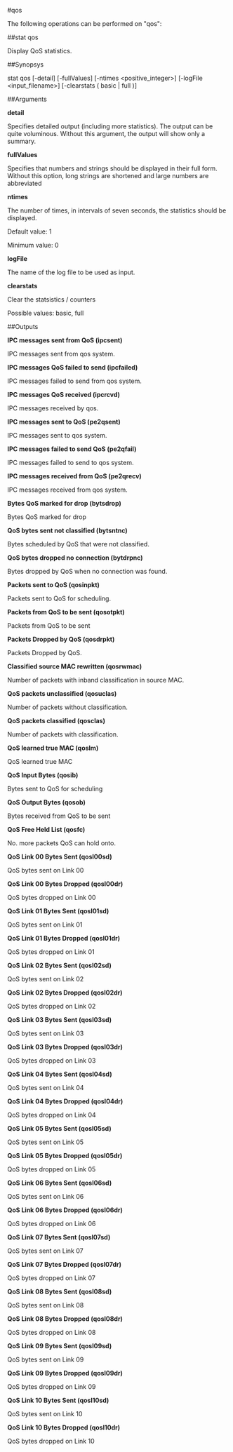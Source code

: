 #qos

The following operations can be performed on "qos":


##stat qos

Display QoS statistics.


##Synopsys

stat qos [-detail] [-fullValues] [-ntimes &lt;positive_integer>] [-logFile &lt;input_filename>] [-clearstats ( basic | full )]


##Arguments

<b>detail</b>
Specifies detailed output (including more statistics). The output can be quite voluminous. Without this argument, the output will show only a summary.

<b>fullValues</b>
Specifies that numbers and strings should be displayed in their full form. Without this option, long strings are shortened and large numbers are abbreviated

<b>ntimes</b>
The number of times, in intervals of seven seconds, the statistics should be displayed.
Default value: 1
Minimum value: 0

<b>logFile</b>
The name of the log file to be used as input.

<b>clearstats</b>
Clear the statsistics / counters
Possible values: basic, full



##Outputs

<b>IPC messages sent from QoS (ipcsent)</b>
IPC messages sent from qos system.

<b>IPC messages QoS failed to send (ipcfailed)</b>
IPC messages failed to send from qos system.

<b>IPC messages QoS received (ipcrcvd)</b>
IPC messages received by qos.

<b>IPC messages sent to QoS (pe2qsent)</b>
IPC messages sent to qos system.

<b>IPC messages failed to send QoS (pe2qfail)</b>
IPC messages failed to send to qos system.

<b>IPC messages received from QoS (pe2qrecv)</b>
IPC messages received from qos system.

<b>Bytes QoS marked for drop (bytsdrop)</b>
Bytes QoS marked for drop

<b>QoS bytes sent not classified (bytsntnc)</b>
Bytes scheduled by QoS that were not classified.

<b>QoS bytes dropped no connection (bytdrpnc)</b>
Bytes dropped by QoS when no connection was found.

<b>Packets sent to QoS (qosinpkt)</b>
Packets sent to QoS for scheduling.

<b>Packets from QoS to be sent (qosotpkt)</b>
Packets from QoS to be sent

<b>Packets Dropped by QoS (qosdrpkt)</b>
Packets Dropped by QoS.

<b>Classified source MAC rewritten (qosrwmac)</b>
Number of packets with inband classification in source MAC.

<b>QoS packets unclassified (qosuclas)</b>
Number of packets without classification.

<b>QoS packets classified (qosclas)</b>
Number of packets with classification.

<b>QoS learned true MAC (qoslm)</b>
QoS learned true MAC

<b>QoS Input Bytes (qosib)</b>
Bytes sent to QoS for scheduling

<b>QoS Output Bytes (qosob)</b>
Bytes received from QoS to be sent

<b>QoS Free Held List (qosfc)</b>
No. more packets QoS can hold onto.

<b>QoS Link 00 Bytes Sent (qosl00sd)</b>
QoS bytes sent on Link 00

<b>QoS Link 00 Bytes Dropped (qosl00dr)</b>
QoS bytes dropped on Link 00

<b>QoS Link 01 Bytes Sent (qosl01sd)</b>
QoS bytes sent on Link 01

<b>QoS Link 01 Bytes Dropped (qosl01dr)</b>
QoS bytes dropped on Link 01

<b>QoS Link 02 Bytes Sent (qosl02sd)</b>
QoS bytes sent on Link 02

<b>QoS Link 02 Bytes Dropped (qosl02dr)</b>
QoS bytes dropped on Link 02

<b>QoS Link 03 Bytes Sent (qosl03sd)</b>
QoS bytes sent on Link 03

<b>QoS Link 03 Bytes Dropped (qosl03dr)</b>
QoS bytes dropped on Link 03

<b>QoS Link 04 Bytes Sent (qosl04sd)</b>
QoS bytes sent on Link 04

<b>QoS Link 04 Bytes Dropped (qosl04dr)</b>
QoS bytes dropped on Link 04

<b>QoS Link 05 Bytes Sent (qosl05sd)</b>
QoS bytes sent on Link 05

<b>QoS Link 05 Bytes Dropped (qosl05dr)</b>
QoS bytes dropped on Link 05

<b>QoS Link 06 Bytes Sent (qosl06sd)</b>
QoS bytes sent on Link 06

<b>QoS Link 06 Bytes Dropped (qosl06dr)</b>
QoS bytes dropped on Link 06

<b>QoS Link 07 Bytes Sent (qosl07sd)</b>
QoS bytes sent on Link 07

<b>QoS Link 07 Bytes Dropped (qosl07dr)</b>
QoS bytes dropped on Link 07

<b>QoS Link 08 Bytes Sent (qosl08sd)</b>
QoS bytes sent on Link 08

<b>QoS Link 08 Bytes Dropped (qosl08dr)</b>
QoS bytes dropped on Link 08

<b>QoS Link 09 Bytes Sent (qosl09sd)</b>
QoS bytes sent on Link 09

<b>QoS Link 09 Bytes Dropped (qosl09dr)</b>
QoS bytes dropped on Link 09

<b>QoS Link 10 Bytes Sent (qosl10sd)</b>
QoS bytes sent on Link 10

<b>QoS Link 10 Bytes Dropped (qosl10dr)</b>
QoS bytes dropped on Link 10




